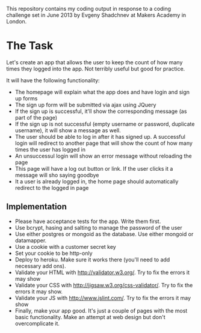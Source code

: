 This repository contains my coding output in response to a coding challenge set in June 2013 by Evgeny Shadchnev at Makers Academy in London.

The Task
========
Let's create an app that allows the user to keep the count of how many times they logged into the app. Not terribly useful but good for practice.

It will have the following functionality:

  * The homepage will explain what the app does and have login and sign up forms
  * The sign up form will be submitted via ajax using JQuery
  * If the sign up is successful, it'll show the corresponding message (as part of the page)
  * If the sign up is not successful (empty username or password, duplicate username), it will show a message as well.
  * The user should be able to log in after it has signed up. A successful login will redirect to another page that will show the count of how many times the user has logged in
  * An unsuccessul login will show an error message without reloading the page
  * This page will have a log out button or link. If the user clicks it a message will sho saying goodbye
  * It a user is already logged in, the home page should automatically redirect to the logged in page

Implementation
--------------
  * Please have acceptance tests for the app. Write them first.
  * Use bcrypt, hasing and salting to manage the password of the user
  * Use either postgres or mongoid as the database. Use either mongoid or datamapper.
  * Use a cookie with a customer secret key
  * Set your cookie to be http-only
  * Deploy to heroku. Make sure it works there (you'll need to add necessary add ons).
  * Validate your HTML with http://validator.w3.org/. Try to fix the errors it may show
  * Validate your CSS with http://jigsaw.w3.org/css-validator/. Try to fix the errors it may show.
  * Validate your JS with http://www.jslint.com/. Try to fix the errors it may show
  * Finally, make your app good. It's just a couple of pages with the most basic functionality. Make an attempt at web design but don't overcomplicate it.
